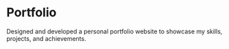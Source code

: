 # Portfolio
Designed and developed a personal portfolio website to showcase my skills, projects, and achievements.
